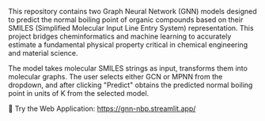 This repository contains two Graph Neural Network (GNN) models designed to predict the normal boiling point of organic compounds based on their SMILES (Simplified Molecular Input Line Entry System) representation. This project bridges cheminformatics and machine learning to accurately estimate a fundamental physical property critical in chemical engineering and material science.

The model takes molecular SMILES strings as input, transforms them into molecular graphs. The user selects either GCN or MPNN from the dropdown, and after clicking "Predict" obtains the predicted normal boiling point in units of K from the selected model.

🎉 Try the Web Application: https://gnn-nbp.streamlit.app/
